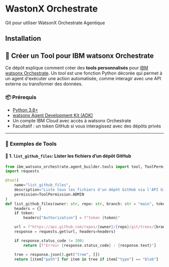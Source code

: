 # WastonX Orchestrate

Git pour utiliser WatsonX Orchestrate Agentique

## Installation

## 🧠 Créer un Tool pour IBM watsonx Orchestrate

Ce dépôt explique comment créer des **tools personnalisés** pour [IBM watsonx Orchestrate](https://developer.watson-orchestrate.ibm.com). Un *tool* est une fonction Python décorée qui permet à un agent d'exécuter une action automatisée, comme interagir avec une API externe ou transformer des données.

### 📦 Prérequis

- [Python 3.8+](https://www.python.org/)
- [watsonx Agent Development Kit (ADK)](https://developer.watson-orchestrate.ibm.com)
- Un compte IBM Cloud avec accès à watsonx Orchestrate
- Facultatif : un token GitHub si vous interagissez avec des dépôts privés

---

### 🚀 Exemples de Tools

#### 🔹 1. `list_github_files`: Lister les fichiers d’un dépôt GitHub

```python
from ibm_watsonx_orchestrate.agent_builder.tools import tool, ToolPermission
import requests

@tool(
    name="list_github_files",
    description="Liste tous les fichiers d'un dépôt GitHub via l'API GitHub.",
    permission=ToolPermission.ADMIN
)
def list_github_files(owner: str, repo: str, branch: str = "main", token: str = "") -> list:
    headers = {}
    if token:
        headers["Authorization"] = f"token {token}"

    url = f"https://api.github.com/repos/{owner}/{repo}/git/trees/{branch}?recursive=1"
    response = requests.get(url, headers=headers)

    if response.status_code != 200:
        return [f"Erreur {response.status_code} : {response.text}"]

    tree = response.json().get("tree", [])
    return [item["path"] for item in tree if item["type"] == "blob"]
